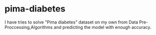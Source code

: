 # pima-diabetes
I have tries to solve "Pima diabetes" dataset on my own from Data Pre-Proccessing,Algorithms and predicting the model with enough accuracy.
